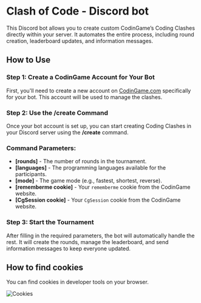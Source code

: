 
# Clash of Code - Discord bot

This Discord bot allows you to create custom CodinGame’s Coding Clashes directly within your server. It automates the entire process, including round creation, leaderboard updates, and information messages.

## How to Use

### Step 1: Create a CodinGame Account for Your Bot
First, you'll need to create a new account on [CodinGame.com](https://www.codingame.com/) specifically for your bot. This account will be used to manage the clashes.

### Step 2: Use the **/create** Command
Once your bot account is set up, you can start creating Coding Clashes in your Discord server using the **/create** command.

### Command Parameters:

- **[rounds]** - The number of rounds in the tournament.
- **[languages]** - The programming languages available for the participants.
- **[mode]** - The game mode (e.g., fastest, shortest, reverse).
- **[rememberme cookie]** - Your `rememberme` cookie from the CodinGame website.
- **[CgSession cookie]** - Your `CgSession` cookie from the CodinGame website.

### Step 3: Start the Tournament
After filling in the required parameters, the bot will automatically handle the rest. It will create the rounds, manage the leaderboard, and send information messages to keep everyone updated.
## How to find cookies

You can find cookies in developer tools on your browser.

![Cookies](https://developer.chrome.com/static/docs/devtools/application/cookies/image/clearing-cookies-394c5013116ae.png)
